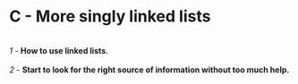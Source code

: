 # C - More singly linked lists
<br>*1* - **How to use linked lists.**</br>
<br>*2* - **Start to look for the right source of information without too much help.**</br>
